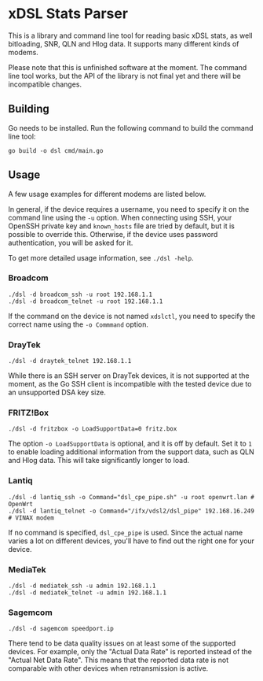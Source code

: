 # xDSL Stats Parser

This is a library and command line tool for reading basic xDSL stats, as well bitloading, SNR, QLN and Hlog data. It supports many different kinds of modems.

Please note that this is unfinished software at the moment. The command line tool works, but the API of the library is not final yet and there will be incompatible changes.

## Building

Go needs to be installed. Run the following command to build the command line tool:

	go build -o dsl cmd/main.go

## Usage

A few usage examples for different modems are listed below.

In general, if the device requires a username, you need to specify it on the command line using the `-u` option. When connecting using SSH, your OpenSSH private key and `known_hosts` file are tried by default, but it is possible to override this. Otherwise, if the device uses password authentication, you will be asked for it.

To get more detailed usage information, see `./dsl -help`.

### Broadcom

	./dsl -d broadcom_ssh -u root 192.168.1.1
	./dsl -d broadcom_telnet -u root 192.168.1.1

If the command on the device is not named `xdslctl`, you need to specify the correct name using the `-o Commmand` option.

### DrayTek

	./dsl -d draytek_telnet 192.168.1.1

While there is an SSH server on DrayTek devices, it is not supported at the moment, as the Go SSH client is incompatible with the tested device due to an unsupported DSA key size.

### FRITZ!Box

	./dsl -d fritzbox -o LoadSupportData=0 fritz.box

The option `-o LoadSupportData` is optional, and it is off by default. Set it to `1` to enable loading additional information from the support data, such as QLN and Hlog data. This will take significantly longer to load.

### Lantiq

	./dsl -d lantiq_ssh -o Command="dsl_cpe_pipe.sh" -u root openwrt.lan # OpenWrt
	./dsl -d lantiq_telnet -o Command="/ifx/vdsl2/dsl_pipe" 192.168.16.249 # VINAX modem

If no command is specified, `dsl_cpe_pipe` is used. Since the actual name varies a lot on different devices, you'll have to find out the right one for your device.

### MediaTek

	./dsl -d mediatek_ssh -u admin 192.168.1.1
	./dsl -d mediatek_telnet -u admin 192.168.1.1

### Sagemcom

	./dsl -d sagemcom speedport.ip

There tend to be data quality issues on at least some of the supported devices. For example, only the "Actual Data Rate" is reported instead of the "Actual Net Data Rate". This means that the reported data rate is not comparable with other devices when retransmission is active.
